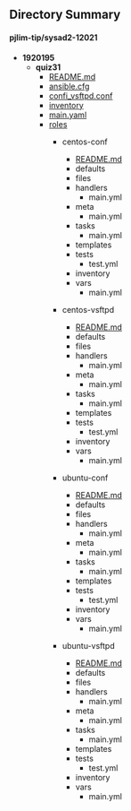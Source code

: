 ## Directory Summary
#### pjlim-tip/sysad2-12021
  * __1920195__
    * __quiz31__
      * [README.md](./README.md)
      * [ansible.cfg](./ansible.cfg)
      * [confi_vsftpd.conf](./confi_vsftpd.conf)
      * [inventory](./inventory)
      * [main.yaml](./main.yaml)  
      * [roles](./roles)  
        * centos-conf  
	      * [README.md](./roles/centos-conf/README.md)  
	      * defaults  
	      * files  
	      * handlers  
	        * main.yml
	      * meta
	        * main.yml
	      * tasks
	        * main.yml
	      * templates
	      * tests
	        * test.yml
	      * inventory
	      * vars
	        * main.yml

        * centos-vsftpd  
	      * [README.md](./roles/centos-vsftpd/README.md)  
	      * defaults  
	      * files  
	      * handlers  
	        * main.yml
	      * meta
	        * main.yml
	      * tasks
	        * main.yml
	      * templates
	      * tests
	        * test.yml
	      * inventory
	      * vars
	        * main.yml

        * ubuntu-conf  
	      * [README.md](./roles/ubuntu-conf/README.md)  
	      * defaults  
	      * files  
	      * handlers  
	        * main.yml
	      * meta
	        * main.yml
	      * tasks
	        * main.yml
	      * templates
	      * tests
	        * test.yml
	      * inventory
	      * vars
	        * main.yml

        * ubuntu-vsftpd  
	      * [README.md](./roles/ubuntu-vsftpd/README.md)  
	      * defaults  
	      * files  
	      * handlers  
	        * main.yml
	      * meta
	        * main.yml
	      * tasks
	        * main.yml
	      * templates
	      * tests
	        * test.yml
	      * inventory
	      * vars
	        * main.yml
